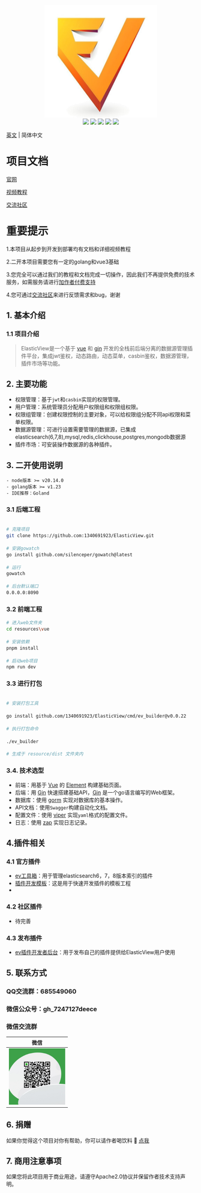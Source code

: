 
<div align=center>
<img src="https://raw.githubusercontent.com/1340691923/ElasticView/c01b67cf1f97fb543d4513d1b6a4a7eac20a8387/resources/vue/src/assets/logo.png" width="300" height="300" />
</div>
<div align=center>
<img src="https://img.shields.io/badge/golang-1.23-blue"/>
<img src="https://img.shields.io/badge/gin-1.10-lightBlue"/>
<img src="https://img.shields.io/badge/vue-3.4.31-brightgreen"/>
<img src="https://img.shields.io/badge/element--plus-2.7.6-green"/>
<img src="https://img.shields.io/badge/gorm-1.25.7-red"/>
</div>

[英文](./README.md) | 简体中文

# 项目文档
[官网](http://www.elastic-view.cn)

[视频教程](https://www.bilibili.com/video/BV12tDDYWEP2/?vd_source=d03eb2249d8310afce3f5b90c6081bb3)

[交流社区](https://txc.qq.com/products/666253)


# 重要提示

1.本项目从起步到开发到部署均有文档和详细视频教程

2.二开本项目需要您有一定的golang和vue3基础

3.您完全可以通过我们的教程和文档完成一切操作，因此我们不再提供免费的技术服务，如需服务请进行[加作者付费支持](https://raw.githubusercontent.com/1340691923/ElasticView/main/resources/show_img/weixin.jpg)

4.您可通过[交流社区](https://txc.qq.com/products/666253)来进行反馈需求和bug，谢谢

## 1. 基本介绍

### 1.1 项目介绍

> ElasticView是一个基于 [vue](https://vuejs.org) 和 [gin](https://gin-gonic.com) 开发的全栈前后端分离的数据源管理插件平台，集成jwt鉴权，动态路由，动态菜单，casbin鉴权，数据源管理，插件市场等功能。


## 2. 主要功能

- 权限管理：基于`jwt`和`casbin`实现的权限管理。
- 用户管理：系统管理员分配用户权限组和权限组权限。
- 权限组管理：创建权限控制的主要对象，可以给权限组分配不同api权限和菜单权限。
- 数据源管理：可进行设置需要管理的数据源，已集成 elasticsearch(6,7,8),mysql,redis,clickhouse,postgres,mongodb数据源
- 插件市场：可安装操作数据源的各种插件。

## 3. 二开使用说明

```
- node版本 >= v20.14.0
- golang版本 >= v1.23
- IDE推荐：Goland
```

### 3.1 后端工程


```bash

# 克隆项目
git clone https://github.com:1340691923/ElasticView.git

# 安装gowatch
go install github.com/silenceper/gowatch@latest

# 运行
gowatch

# 后台默认端口
0.0.0.0:8090

```

### 3.2 前端工程

```bash
# 进入web文件夹
cd resources\vue

# 安装依赖
pnpm install

# 启动web项目
npm run dev
```
### 3.3 进行打包

```bash

# 安装打包工具

go install github.com/1340691923/ElasticView/cmd/ev_builder@v0.0.22

# 执行打包命令

./ev_builder

# 生成于 resource/dist 文件夹内

```

### 3.4. 技术选型

- 前端：用基于 [Vue](https://vuejs.org) 的 [Element](https://github.com/ElemeFE/element) 构建基础页面。
- 后端：用 [Gin](https://gin-gonic.com/) 快速搭建基础API，[Gin](https://gin-gonic.com/) 是一个go语言编写的Web框架。
- 数据库：使用 [gorm](http://gorm.cn) 实现对数据库的基本操作。
- API文档：使用`Swagger`构建自动化文档。
- 配置文件：使用 [viper](https://github.com/spf13/viper) 实现`yaml`格式的配置文件。
- 日志：使用 [zap](https://github.com/uber-go/zap) 实现日志记录。

## 4.插件相关

### 4.1 官方插件
-  [ev工具箱](https://github.com/1340691923/ev-tools)：用于管理elasticsearch6，7，8版本索引的插件
-  [插件开发模板](https://github.com/1340691923/eve-plugin-vue3-template)：这是用于快速开发插件的模板工程
-
### 4.2 社区插件
- 待完善

### 4.3 发布插件
-  [ev插件开发者后台](http://dev.elastic-view.cn)：用于发布自己的插件提供给ElasticView用户使用


## 5. 联系方式



### QQ交流群：685549060

### 微信公众号：gh_7247127deece

### 微信交流群
| 微信 |
|  :---:  | 
| <img width="150" src="https://raw.githubusercontent.com/1340691923/ElasticView/main/resources/show_img/weixin.jpg"> 


## 6. 捐赠

如果你觉得这个项目对你有帮助，你可以请作者喝饮料 :tropical_drink: [点我](http://www.elastic-view.cn/suporrt.html)

## 7. 商用注意事项

如果您将此项目用于商业用途，请遵守Apache2.0协议并保留作者技术支持声明。
